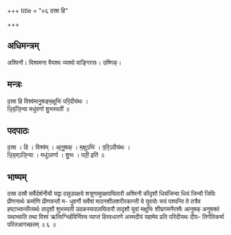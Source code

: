 +++
title = "०६ दस्रा हि"

+++
## अधिमन्त्रम्
अश्विनौ। विश्वमना वैयश्वः व्यश्वो वाङ्गिरसः। उष्णिक्।

## मन्त्रः
द॒स्रा हि विश्व॑मानु॒षङ्म॒क्षूभिः॑ परि॒दीय॑थः ।  
धि॒यं॒जि॒न्वा मधु॑वर्णा शु॒भस्पती॑ ॥

## पदपाठः
द॒स्रा । हि । विश्व॑म् । आ॒नु॒षक् । म॒क्षुऽभिः॑ । प॒रि॒ऽदीय॑थः ।  
धि॒य॒म्ऽजि॒न्वा । मधु॑ऽवर्णा । शु॒भः । पती॒ इति॑ ॥

## भाष्यम्
दस्रा दस्रौ सर्वैर्दर्शनीयौ यद्वा दसुउपक्षये शत्रूणामुपक्षपयितारौ अश्विनौ कीदृशौ धियंजिन्वा धियं जिन्वौ जिविः प्रीणनार्थः कर्माणि प्रीणयन्तौ म- धुवर्णौ सर्वेषां मादनशीलशरीरकान्ती ये युवयोः रूपं पश्यन्ति ते तत्रैव हष्टाभवन्तीत्यर्थः तादृशौ शुभस्पती उदकस्यपालयितारौ तादृशौ युवां मक्षुभिः शीघ्रगमनैरश्वैः आनुषक् अनुषक्तं यथाभवति तथा विश्वं ऋत्विग्भिर्हविर्भिश्च व्याप्तं हिरवधारणे अस्मदीयं यज्ञमेव प्रति परिदीयथः दीय- तिर्गतिकर्मा परितआगच्छतम् ॥ ६ ॥